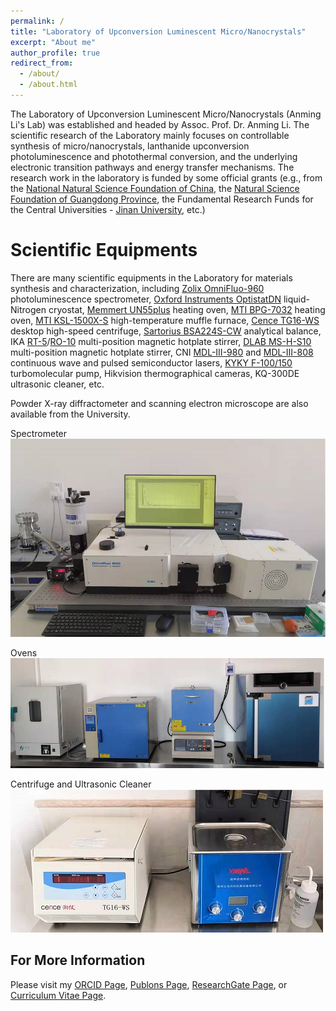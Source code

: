 ```yaml
---
permalink: /
title: "Laboratory of Upconversion Luminescent Micro/Nanocrystals"
excerpt: "About me"
author_profile: true
redirect_from: 
  - /about/
  - /about.html
---
```


The Laboratory of Upconversion Luminescent Micro/Nanocrystals (Anming Li's Lab) was established and headed by Assoc. Prof. Dr. Anming Li. The scientific research of the Laboratory mainly focuses on controllable synthesis of micro/nanocrystals, lanthanide upconversion photoluminescence and photothermal conversion, and the underlying electronic transition pathways and energy transfer mechanisms. The research work in the laboratory is funded by some official grants (e.g., from the [National Natural Science Foundation of China](https://www.nsfc.gov.cn/english/site_1/index.html), the [Natural Science Foundation of Guangdong Province](http://gdstc.gd.gov.cn/), the Fundamental Research Funds for the Central Universities - [Jinan University](https://www.jnu.edu.cn/), etc.)

Scientific Equipments
======
There are many scientific equipments in the Laboratory for materials synthesis and characterization, including [Zolix OmniFluo-960](https://www.zolix.com.cn/en/prodcon_370_373_770.html) photoluminescence spectrometer, [Oxford Instruments OptistatDN](https://andor.oxinst.com/products/optical-cryostats-for-spectroscopy) liquid-Nitrogen cryostat, [Memmert UN55plus](https://www.memmert.com/products/heating-drying-ovens/universal-oven/UN55plus/) heating oven, [MTI BPG-7032](http://www.kjmti.com/product/16701.html) heating oven, [MTI KSL-1500X-S](http://www.kjmti.com/product/16882.html) high-temperature muffle furnace, [Cence TG16-WS](http://www.lxjxy.com/product/37.html) desktop high-speed centrifuge, [Sartorius BSA224S-CW](https://www.sartorius.com/en/products/weighing/laboratory-balances/analytical-lab-balance) analytical balance, IKA [RT-5](https://www.ika.com/en/Products-Lab-Eq/Magnetic-Stirrers-Hot-Plate-Lab-Mixer-Stirrer-Blender-csp-188/RT-5-cpdt-3690600/)/[RO-10](https://www.ika.com/en/Products-Lab-Eq/Magnetic-Stirrers-Hot-Plate-Lab-Mixer-Stirrer-Blender-csp-188/RO-10-cpdt-3691000/) multi-position magnetic hotplate stirrer, [DLAB MS-H-S10](http://www.dlabsci.com/english/cplb/HotPlate/Magnetic_Stirrer/2018/0120/229.html) multi-position magnetic hotplate stirrer, CNI [MDL-III-980](http://www.cnilaser.com/C-infrared_laser980.htm) and [MDL-III-808](http://www.cnilaser.com/C-infrared_laser808.htm) continuous wave and pulsed semiconductor lasers, [KYKY F-100/150](http://www.kyky.com.cn/content/details97_834.html) turbomolecular pump, Hikvision thermographical cameras, KQ-300DE ultrasonic cleaner, etc.

Powder X-ray diffractometer and scanning electron microscope are also available from the University.

Spectrometer
![Spectrometer](/images/spectrometer.jpg)

Ovens
![Ovens](/images/ovens.jpg)

Centrifuge and Ultrasonic Cleaner
![Centrifuge](/images/centrifugate.jpg)

For More Information
------
Please visit my [ORCID Page](https://orcid.org/0000-0003-1344-3460), [Publons Page](https://publons.com/researcher/4671788/anming-li/), [ResearchGate Page](https://www.researchgate.net/profile/Anming-Li), or [Curriculum Vitae Page](/cv/). 